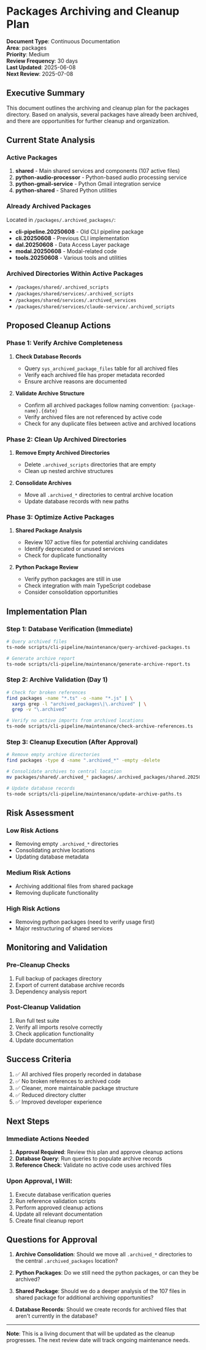 # Packages Archiving and Cleanup Plan

**Document Type**: Continuous Documentation  
**Area**: packages  
**Priority**: Medium  
**Review Frequency**: 30 days  
**Last Updated**: 2025-06-08  
**Next Review**: 2025-07-08  

## Executive Summary

This document outlines the archiving and cleanup plan for the packages directory. Based on analysis, several packages have already been archived, and there are opportunities for further cleanup and organization.

## Current State Analysis

### Active Packages
1. **shared** - Main shared services and components (107 active files)
2. **python-audio-processor** - Python-based audio processing service
3. **python-gmail-service** - Python Gmail integration service  
4. **python-shared** - Shared Python utilities

### Already Archived Packages
Located in `/packages/.archived_packages/`:
- **cli-pipeline.20250608** - Old CLI pipeline package
- **cli.20250608** - Previous CLI implementation
- **dal.20250608** - Data Access Layer package
- **modal.20250608** - Modal-related code
- **tools.20250608** - Various tools and utilities

### Archived Directories Within Active Packages
- `/packages/shared/.archived_scripts`
- `/packages/shared/services/.archived_scripts`
- `/packages/shared/services/.archived_services`
- `/packages/shared/services/claude-service/.archived_scripts`

## Proposed Cleanup Actions

### Phase 1: Verify Archive Completeness
1. **Check Database Records**
   - Query `sys_archived_package_files` table for all archived files
   - Verify each archived file has proper metadata recorded
   - Ensure archive reasons are documented

2. **Validate Archive Structure**
   - Confirm all archived packages follow naming convention: `{package-name}.{date}`
   - Verify archived files are not referenced by active code
   - Check for any duplicate files between active and archived locations

### Phase 2: Clean Up Archived Directories
1. **Remove Empty Archived Directories**
   - Delete `.archived_scripts` directories that are empty
   - Clean up nested archive structures

2. **Consolidate Archives**
   - Move all `.archived_*` directories to central archive location
   - Update database records with new paths

### Phase 3: Optimize Active Packages
1. **Shared Package Analysis**
   - Review 107 active files for potential archiving candidates
   - Identify deprecated or unused services
   - Check for duplicate functionality

2. **Python Package Review**
   - Verify python packages are still in use
   - Check integration with main TypeScript codebase
   - Consider consolidation opportunities

## Implementation Plan

### Step 1: Database Verification (Immediate)
```bash
# Query archived files
ts-node scripts/cli-pipeline/maintenance/query-archived-packages.ts

# Generate archive report
ts-node scripts/cli-pipeline/maintenance/generate-archive-report.ts
```

### Step 2: Archive Validation (Day 1)
```bash
# Check for broken references
find packages -name "*.ts" -o -name "*.js" | \
  xargs grep -l "archived_packages\|\.archived" | \
  grep -v "\.archived"

# Verify no active imports from archived locations
ts-node scripts/cli-pipeline/maintenance/check-archive-references.ts
```

### Step 3: Cleanup Execution (After Approval)
```bash
# Remove empty archive directories
find packages -type d -name ".archived_*" -empty -delete

# Consolidate archives to central location
mv packages/shared/.archived_* packages/.archived_packages/shared.20250608/

# Update database records
ts-node scripts/cli-pipeline/maintenance/update-archive-paths.ts
```

## Risk Assessment

### Low Risk Actions
- Removing empty `.archived_*` directories
- Consolidating archive locations
- Updating database metadata

### Medium Risk Actions  
- Archiving additional files from shared package
- Removing duplicate functionality

### High Risk Actions
- Removing python packages (need to verify usage first)
- Major restructuring of shared services

## Monitoring and Validation

### Pre-Cleanup Checks
1. Full backup of packages directory
2. Export of current database archive records
3. Dependency analysis report

### Post-Cleanup Validation
1. Run full test suite
2. Verify all imports resolve correctly
3. Check application functionality
4. Update documentation

## Success Criteria

1. ✅ All archived files properly recorded in database
2. ✅ No broken references to archived code
3. ✅ Cleaner, more maintainable package structure
4. ✅ Reduced directory clutter
5. ✅ Improved developer experience

## Next Steps

### Immediate Actions Needed
1. **Approval Required**: Review this plan and approve cleanup actions
2. **Database Query**: Run queries to populate archive records
3. **Reference Check**: Validate no active code uses archived files

### Upon Approval, I Will:
1. Execute database verification queries
2. Run reference validation scripts
3. Perform approved cleanup actions
4. Update all relevant documentation
5. Create final cleanup report

## Questions for Approval

1. **Archive Consolidation**: Should we move all `.archived_*` directories to the central `.archived_packages` location?

2. **Python Packages**: Do we still need the python packages, or can they be archived?

3. **Shared Package**: Should we do a deeper analysis of the 107 files in shared package for additional archiving opportunities?

4. **Database Records**: Should we create records for archived files that aren't currently in the database?

---

**Note**: This is a living document that will be updated as the cleanup progresses. The next review date will track ongoing maintenance needs.